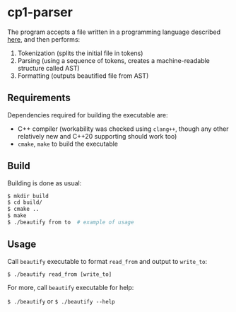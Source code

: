 # cp1-parser

The program accepts a file written in a programming language described [here](https://gist.github.com/TurtlePU/0f74a0ad7783704e28bc08bc6bb95acb), and then performs:
 1. Tokenization (splits the initial file in tokens)
 2. Parsing (using a sequence of tokens, creates a machine-readable structure called AST)
 3. Formatting (outputs beautified file from AST)

## Requirements
Dependencies required for building the executable are:
 - C++ compiler (workability was checked using `clang++`, though any other relatively new and C++20 supporting should work too)
 - `cmake`, `make` to build the executable

## Build
Building is done as usual:
```bash
$ mkdir build
$ cd build/
$ cmake ..
$ make
$ ./beautify from to  # example of usage
```

## Usage
Call `beautify` executable to format `read_from` and output to `write_to`:

`$ ./beautify read_from [write_to]`

For more, call `beautify` executable for help:

`$ ./beautify` or `$ ./beautify --help`
